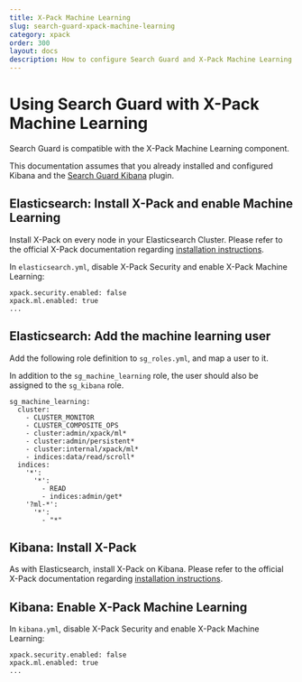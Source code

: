 ```yaml
---
title: X-Pack Machine Learning
slug: search-guard-xpack-machine-learning
category: xpack
order: 300
layout: docs
description: How to configure Search Guard and X-Pack Machine Learning for Elasticsearch
---
```

<!---
Copryight 2017 floragunn GmbH
-->
# Using Search Guard with X-Pack Machine Learning

Search Guard is compatible with the X-Pack Machine Learning component. 

This documentation assumes that you already installed and configured Kibana and the [Search Guard Kibana](kibana_installation.md) plugin.

## Elasticsearch: Install X-Pack and enable Machine Learning

Install X-Pack on every node in your Elasticsearch Cluster. Please refer to the official X-Pack documentation regarding [installation instructions](https://www.elastic.co/guide/en/x-pack/current/installing-xpack.html).

In `elasticsearch.yml`, disable X-Pack Security and enable X-Pack Machine Learning:


```
xpack.security.enabled: false
xpack.ml.enabled: true
...
```

## Elasticsearch: Add the machine learning user

Add the following role definition to `sg_roles.yml`, and map a user to it.

In addition to the `sg_machine_learning` role, the user should also be assigned to the `sg_kibana` role.

```
sg_machine_learning:
  cluster:
    - CLUSTER_MONITOR
    - CLUSTER_COMPOSITE_OPS
    - cluster:admin/xpack/ml*
    - cluster:admin/persistent*
    - cluster:internal/xpack/ml*
    - indices:data/read/scroll*
  indices:
    '*':
      '*':
        - READ
        - indices:admin/get*
    '?ml-*':
      '*':
        - "*"
```

## Kibana: Install X-Pack

As with Elasticsearch, install X-Pack on Kibana. Please refer to the official X-Pack documentation regarding [installation instructions](https://www.elastic.co/guide/en/x-pack/current/installing-xpack.html).
      
## Kibana: Enable X-Pack Machine Learning

In `kibana.yml`, disable X-Pack Security and enable X-Pack Machine Learning:


```
xpack.security.enabled: false
xpack.ml.enabled: true
...
```
